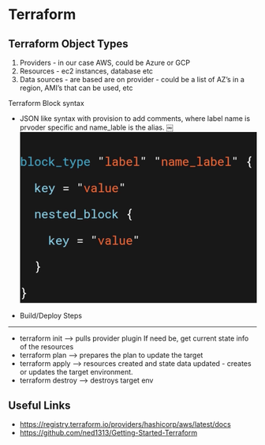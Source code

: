 # Terraform

Terraform Object Types
----------------------
1. Providers - in our case AWS, could be Azure or GCP
2. Resources - ec2 instances, database etc
3. Data sources - are based are on provider - could be a list of AZ’s in a region, AMI’s that can be used, etc


Terraform Block syntax
 - JSON like syntax with provision to add comments, where label name is prvoder specific and name_lable is the alias. 
￼![img.png](img.png)

 - Build/Deploy Steps
--------------------
- terraform init —> pulls provider plugin If need be, get current state info of the resources
- terraform plan —> prepares the plan to update the target
- terraform apply —> resources created and state data updated - creates or updates the target environment.
- terraform destroy —>  destroys target env

Useful Links
--------------
- https://registry.terraform.io/providers/hashicorp/aws/latest/docs
- https://github.com/ned1313/Getting-Started-Terraform
